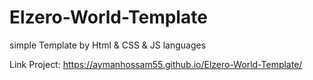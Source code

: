 # Elzero-World-Template
simple Template by Html &amp; CSS &amp; JS languages

Link Project: https://aymanhossam55.github.io/Elzero-World-Template/
